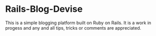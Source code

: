 
# Rails-Blog-Devise
This is a simple blogging platform built on Ruby on Rails. It is a work in progess and any and all tips, tricks or comments are appreciated. 
